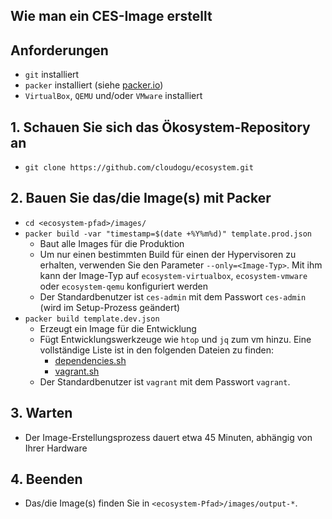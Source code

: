## Wie man ein CES-Image erstellt
## Anforderungen
* `git` installiert
* `packer` installiert (siehe [packer.io](https://www.packer.io/))
* `VirtualBox`, `QEMU` und/oder `VMware` installiert

## 1. Schauen Sie sich das Ökosystem-Repository an
* `git clone https://github.com/cloudogu/ecosystem.git`
## 2. Bauen Sie das/die Image(s) mit Packer
* `cd <ecosystem-pfad>/images/`
* `packer build -var "timestamp=$(date +%Y%m%d)" template.prod.json`
  * Baut alle Images für die Produktion
  * Um nur einen bestimmten Build für einen der Hypervisoren zu erhalten, verwenden Sie den Parameter `--only=<Image-Typ>`. Mit ihm kann der Image-Typ auf `ecosystem-virtualbox`, `ecosystem-vmware` oder `ecosystem-qemu` konfiguriert werden
  * Der Standardbenutzer ist `ces-admin` mit dem Passwort `ces-admin` (wird im Setup-Prozess geändert)
* `packer build template.dev.json`
  * Erzeugt ein Image für die Entwicklung
  * Fügt Entwicklungswerkzeuge wie `htop` und `jq` zum vm hinzu.
    Eine vollständige Liste ist in den folgenden Dateien zu finden:
    * [dependencies.sh](https://github.com/cloudogu/ecosystem/blob/develop/images/scripts/dev/dependencies.sh)
    * [vagrant.sh](https://github.com/cloudogu/ecosystem/blob/develop/images/scripts/dev/vagrant.sh)
  * Der Standardbenutzer ist `vagrant` mit dem Passwort `vagrant`.

## 3. Warten
* Der Image-Erstellungsprozess dauert etwa 45 Minuten, abhängig von Ihrer Hardware
## 4. Beenden
* Das/die Image(s) finden Sie in `<ecosystem-Pfad>/images/output-*`.
